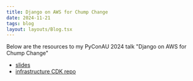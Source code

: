 ```yaml
---
title: Django on AWS for Chump Change
date: 2024-11-21
tags: blog
layout: layouts/Blog.tsx
---
```


Below are the resources to my PyConAU 2024 talk "Django on AWS for Chump Change"

<!--more-->

- [slides](https://docs.google.com/presentation/d/1BXcYuaGFwHEirEcrNzsS98QNLGBaVpiNN-1sWQqnspI/edit?usp=sharing)
- [infrastructure CDK repo](https://github.com/lukewiwa/deploy-django-on-aws-for-chump-change)
